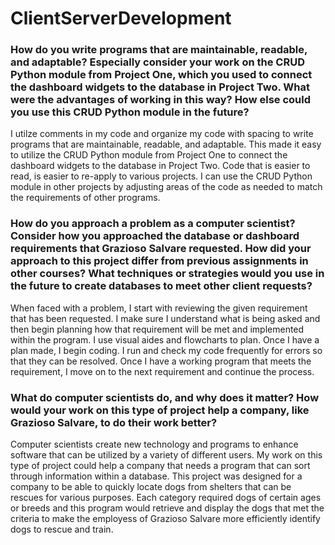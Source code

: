 # ClientServerDevelopment

### How do you write programs that are maintainable, readable, and adaptable? Especially consider your work on the CRUD Python module from Project One, which you used to connect the dashboard widgets to the database in Project Two. What were the advantages of working in this way? How else could you use this CRUD Python module in the future?
I utilze comments in my code and organize my code with spacing to write programs that are maintainable, readable, and adaptable. This made it easy to utilize the CRUD Python module from Project One to connect the dashboard widgets to the database in Project Two. Code that is easier to read, is easier to re-apply to various projects. I can use the CRUD Python module in other projects by adjusting areas of the code as needed to match the requirements of other programs.

### How do you approach a problem as a computer scientist? Consider how you approached the database or dashboard requirements that Grazioso Salvare requested. How did your approach to this project differ from previous assignments in other courses? What techniques or strategies would you use in the future to create databases to meet other client requests?
When faced with a problem, I start with reviewing the given requirement that has been requested. I make sure I understand what is being asked and then begin planning how that requirement will be met and implemented within the program. I use visual aides and flowcharts to plan. Once I have a plan made, I begin coding. I run and check my code frequently for errors so that they can be resolved. Once I have a working program that meets the requirement, I move on to the next requirement and continue the process.

### What do computer scientists do, and why does it matter? How would your work on this type of project help a company, like Grazioso Salvare, to do their work better?
Computer scientists create new technology and programs to enhance software that can be utilized by a variety of different users. My work on this type of project could help a company that needs a program that can sort through information within a database. This project was designed for a company to be able to quickly locate dogs from shelters that can be rescues for various purposes. Each category required dogs of certain ages or breeds and this program would retrieve and display the dogs that met the criteria to make the employess of Grazioso Salvare more efficiently identify dogs to rescue and train.
